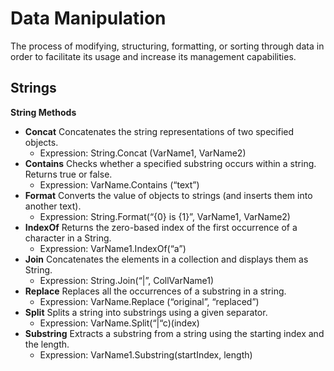 # Data Manipulation
The process of modifying, structuring, formatting, or sorting through data in order to facilitate its usage and increase its management capabilities.

## Strings
**String Methods**
- **Concat** Concatenates the string representations of two specified objects. 
    - Expression: String.Concat (VarName1, VarName2)
- **Contains** Checks whether a specified substring occurs within a string. Returns true or false.
    - Expression: VarName.Contains (“text”)
- **Format** Converts the value of objects to strings (and inserts them into another text). 
    - Expression: String.Format(“{0} is {1}”, VarName1, VarName2)
- **IndexOf** Returns the zero-based index of the first occurrence of a character in a String. 
    - Expression: VarName1.IndexOf(“a”)
- **Join** Concatenates the elements in a collection and displays them as String. 
    - Expression: String.Join(“|”, CollVarName1)
- **Replace** Replaces all the occurrences of a substring in a string. 
    - Expression: VarName.Replace (“original”, “replaced”)
- **Split** Splits a string into substrings using a given separator. 
    - Expression: VarName.Split(“|“c)(index)
- **Substring** Extracts a substring from a string using the starting index and the length. 
    - Expression: VarName1.Substring(startIndex, length)